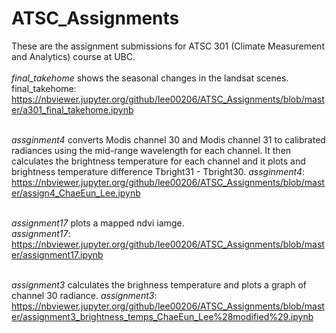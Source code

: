 # ATSC_Assignments
These are the assignment submissions for ATSC 301 (Climate Measurement and Analytics) course at UBC.<br><br>
*final_takehome* shows the seasonal changes in the landsat scenes.<br>
final_takehome: https://nbviewer.jupyter.org/github/lee00206/ATSC_Assignments/blob/master/a301_final_takehome.ipynb<br><br>

*assginment4* converts Modis channel 30 and Modis channel 31 to calibrated radiances using the mid-range wavelength for each channel. It then calculates the brightness temperature for each channel and it plots and brightness temperature difference Tbright31 - Tbright30.
*assginment4*: https://nbviewer.jupyter.org/github/lee00206/ATSC_Assignments/blob/master/assign4_ChaeEun_Lee.ipynb<br><br>

*assignment17* plots a mapped ndvi iamge.<br>
*assignment17*: https://nbviewer.jupyter.org/github/lee00206/ATSC_Assignments/blob/master/assignment17.ipynb<br><br>

*assignment3* calculates the brighness temperature and plots a graph of channel 30 radiance.
*assignment3*: https://nbviewer.jupyter.org/github/lee00206/ATSC_Assignments/blob/master/assignment3_brightness_temps_ChaeEun_Lee%28modified%29.ipynb
